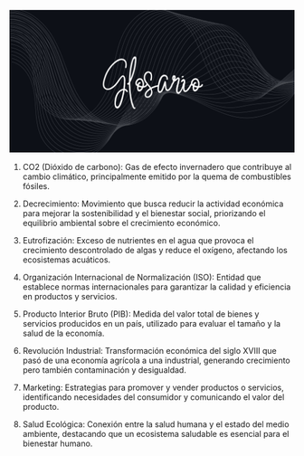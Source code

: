 ![Glosario](img/glosario.jpg)



1. CO2 (Dióxido de carbono): Gas de efecto invernadero que contribuye al cambio climático, principalmente emitido por la quema de combustibles fósiles.

2. Decrecimiento: Movimiento que busca reducir la actividad económica para mejorar la sostenibilidad y el bienestar social, priorizando el equilibrio ambiental sobre el crecimiento económico.

3. Eutrofización: Exceso de nutrientes en el agua que provoca el crecimiento descontrolado de algas y reduce el oxígeno, afectando los ecosistemas acuáticos.

4. Organización Internacional de Normalización (ISO): Entidad que establece normas internacionales para garantizar la calidad y eficiencia en productos y servicios.

5. Producto Interior Bruto (PIB): Medida del valor total de bienes y servicios producidos en un país, utilizado para evaluar el tamaño y la salud de la economía.

6. Revolución Industrial: Transformación económica del siglo XVIII que pasó de una economía agrícola a una industrial, generando crecimiento pero también contaminación y desigualdad.

7. Marketing: Estrategias para promover y vender productos o servicios, identificando necesidades del consumidor y comunicando el valor del producto.

8. Salud Ecológica: Conexión entre la salud humana y el estado del medio ambiente, destacando que un ecosistema saludable es esencial para el bienestar humano.

